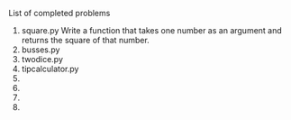 List of completed problems

1. square.py Write a function that takes one number as an argument and returns the square of that number.
2. busses.py
3. twodice.py
4. tipcalculator.py
5.
6.
7.
8.
